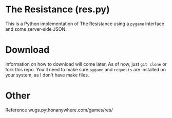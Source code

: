 # The Resistance (res.py)
This is a Python implementation of The Resistance using a `pygame` interface and some server-side JSON.

# Download
Information on how to download will come later. As of now, just `git clone` or fork this repo. You'll need to make sure `pygame` and `requests` are installed on your system, as I don't have make files.

# Other
Reference wugs.pythonanywhere.com/games/res/
